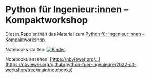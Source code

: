 # Python für Ingenieur:innen – Kompaktworkshop


Dieses Repo enthält das Material zum [Python für Ingenieur:innen – Kompaktworkshop](https://chemnitzer.linux-tage.de/2022/de/programm/beitrag/209).

Notebooks starten:  [![Binder](https://mybinder.org/badge_logo.svg)](https://mybinder.org/v2/gh/python-fuer-ingenieure/2022-clt-workshop/main?urlpath=/tree/notebooks).


Notebooks ansehen: [https://nbviewer.org/...](https://nbviewer.org/github/python-fuer-ingenieure/2022-clt-workshop/tree/main/notebooks)
